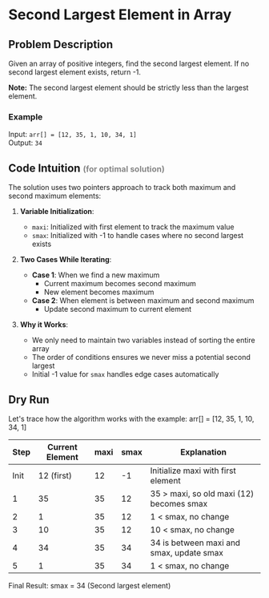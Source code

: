# Second Largest Element in Array

## Problem Description
Given an array of positive integers, find the second largest element. If no second largest element exists, return -1.

**Note:** The second largest element should be strictly less than the largest element.

### Example
Input: `arr[] = [12, 35, 1, 10, 34, 1]`  
Output: `34`

## Code Intuition <span style="font-size: 16px; color: #888;">(for optimal solution)</span>
The solution uses two pointers approach to track both maximum and second maximum elements:

1. **Variable Initialization**:
   - `maxi`: Initialized with first element to track the maximum value
   - `smax`: Initialized with -1 to handle cases where no second largest exists

2. **Two Cases While Iterating**:
   - **Case 1**: When we find a new maximum
     - Current maximum becomes second maximum
     - New element becomes maximum
   - **Case 2**: When element is between maximum and second maximum
     - Update second maximum to current element

3. **Why it Works**:
   - We only need to maintain two variables instead of sorting the entire array
   - The order of conditions ensures we never miss a potential second largest
   - Initial -1 value for `smax` handles edge cases automatically



## Dry Run
Let's trace how the algorithm works with the example: arr[] = [12, 35, 1, 10, 34, 1]

| Step | Current Element | maxi | smax | Explanation |
|------|----------------|------|------|-------------|
| Init | 12 (first)     | 12   | -1   | Initialize maxi with first element |
| 1    | 35            | 35   | 12   | 35 > maxi, so old maxi (12) becomes smax |
| 2    | 1             | 35   | 12   | 1 < smax, no change |
| 3    | 10            | 35   | 12   | 10 < smax, no change |
| 4    | 34            | 35   | 34   | 34 is between maxi and smax, update smax |
| 5    | 1             | 35   | 34   | 1 < smax, no change |

Final Result: smax = 34 (Second largest element)

